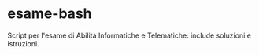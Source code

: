 # esame-bash
Script per l'esame di Abilità Informatiche e Telematiche: include soluzioni e istruzioni.
